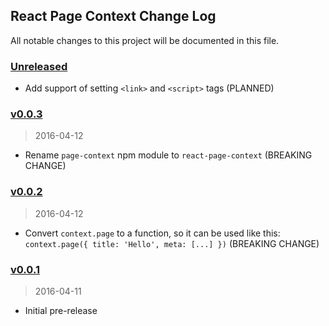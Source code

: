 ## React Page Context Change Log

All notable changes to this project will be documented in this file.

### [Unreleased][unreleased]

- Add support of setting `<link>` and `<script>` tags (PLANNED)

### [v0.0.3]
> 2016-04-12

- Rename `page-context` npm module to `react-page-context` (BREAKING CHANGE)

### [v0.0.2]
> 2016-04-12

- Convert `context.page` to a function, so it can be used like this:
  `context.page({ title: 'Hello', meta: [...] })` (BREAKING CHANGE)

### [v0.0.1]
> 2016-04-11

- Initial pre-release

[unreleased]: https://github.com/kriasoft/react-page-context/compare/v0.0.3...HEAD
[v0.0.3]: https://github.com/kriasoft/react-page-context/compare/v0.0.2...v0.0.3
[v0.0.2]: https://github.com/kriasoft/react-page-context/compare/v0.0.1...v0.0.2
[v0.0.1]: https://github.com/kriasoft/react-page-context/compare/6f695ade34cf673892389271d157310ce1111ad1...v0.0.1
